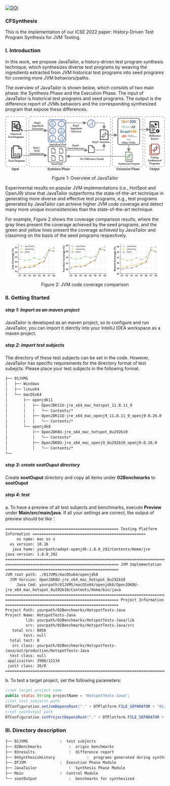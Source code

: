 [![DOI](https://zenodo.org/badge/DOI/10.5281/zenodo.5679459.svg)](https://doi.org/10.5281/zenodo.5679459)

### CFSynthesis

This is the implementation of our ICSE 2022 paper: History-Driven Test Program Synthesis for JVM Testing.

### I. Introduction

In this work, we propose JavaTailor, a history-driven test program synthesis technique, which synthesizes diverse test programs by weaving the ingredients extracted from JVM historical test programs into seed programs for covering more JVM behaviors/paths. 

The overview of JavaTailor is shown below, which consists of two main phase: the Synthesis Phase and the Execution Phase. The input of JavaTailor is historical test programs and seed programs.  The output is the difference report of JVMs behaviors and the corresponding synthesized program that expose these differences.

<img src="./png/01-overview.png" alt="01-overview" style="zoom:100%;" align="center" />
<p align="center">Figure 1: Overview of JavaTailor</p>

Experimental results on popular JVM implementations (i.e., HotSpot and OpenJ9) show that JavaTailor outperforms the state-of-the-art technique in generating more diverse and effective test programs, e.g., test programs generated by JavaTailor can achieve higher JVM code coverage and detect many more unique inconsistencies than the state-of-the-art technique. 

For example, Figure 2 shows the coverage comparison results, where the gray lines present the coverage achieved by the seed programs, and the green and yellow lines present the coverage achieved by JavaTailor and classming on the basis of the seed programs respectively.

<img src="./png/05-compare.png" alt="05-compare" style="zoom:100%;" align="center"/>
<p align="center">Figure 2: JVM code coverage comparison</p>


### II. Getting Started

##### step 1: Import as an maven project

JavaTailor is developed as an maven project, so to configure and run JavaTailor, you can import it dierctly into your IntelliJ IDEA workspace as a maven project.  

##### step 2: import test subjects

The directory of these test subjects can be set in the code. However,  JavaTailor has specific requirements for the directory format of test subejcts. Please place your test subjects in the following format.

```markdown
├── 01JVMS
│   ├── Windows
│   ├── linux64
│   └── macOSx64
│       ├── openjdk11
│       │   ├── OpenJDK11U-jre_x64_mac_hotspot_11.0.11_9
│       │   │   └── Contents/*
│       │   ├── OpenJDK11U-jre_x64_mac_openj9_11.0.11_9_openj9-0.26.0
│       │   │   └── Contents/*
│       └── openjdk8
│           ├── OpenJDK8U-jre_x64_mac_hotspot_8u292b10
│           │   └── Contents*
│           ├── OpenJDK8U-jre_x64_mac_openj9_8u292b10_openj9-0.26.0
│           │   └── Contents/*
└── 
```

##### step 3: create sootOuput directory

Create **sootOuput** directory and copy  all items under **02Benchmarks** to **sootOuput**

##### step 4: test

a. To have a preview of all test subjects and benchmarks, execute **Preview** under **Main/src/main/java**. If all your settings are correct, the output of preview should be like：

```
================================================== Testing Platform Information ==================================================
     os name: mac os x
  os version: 10.16
   java home: yourpath/adopt-openjdk-1.8.0_292/Contents/Home/jre
java version: 1.8.0_292
==================================================================================================================================
================================================== JVM Implementation ==================================================
JVM root path: ./01JVMS/macOSx64/openjdk8
  JVM Version: OpenJDK8U-jre_x64_mac_hotspot_8u292b10
     Java Cmd: yourpath/01JVMS/macOSx64/openjdk8/OpenJDK8U-jre_x64_mac_hotspot_8u292b10/Contents/Home/bin/java
========================================================================================================================
================================================== Project Information ==================================================
Project Path: yourpath/02Benchmarks/HotspotTests-Java
Project Name: HotspotTests-Java
         lib: yourpath/02Benchmarks/HotspotTests-Java/lib
         src: yourpath/02Benchmarks/HotspotTests-Java/src
   total src: 8856
        test: null
  total test: 0
   src class: yourpath/02Benchmarks/HotspotTests-Java/out/production/HotspotTests-Java
  test class: null
 applicaiton: 3986/12134
 junit class: 26/0
=========================================================================================================================
```

b. To test a target project, set the following parameters:

```java
//set target project name
public static String projectName = "HotspotTests-Java";
//set test subjects path
DTConfiguration.setJvmDepensRoot("." + DTPlatform.FILE_SEPARATOR + "01JVMS");
//set sootOutput path
DTConfiguration.setProjectDepensRoot("." + DTPlatform.FILE_SEPARATOR + "sootOutput");
```

### III. Directory description

```markdown
├── 01JVMS				:  test subjects
├── 02Benchmarks			:  origin benchmarks
├── 03results				:  difference report
├── 04SynthesisHistory		        :  programs generated during synthsizing 
├── DTJVM				:  Execution Phase Module
├── JavaTailor				:  Synthesis Phase Module
├── Main				:  Control Module
└── sootOutput				:  benchmarks for synthesized
```


